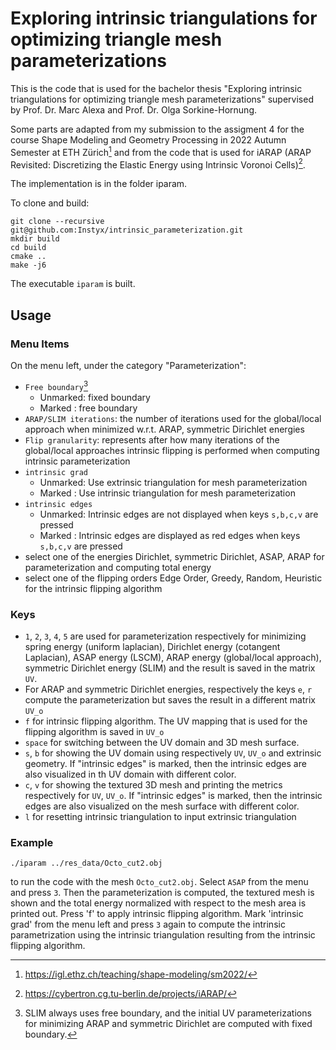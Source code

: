 # Exploring intrinsic triangulations for optimizing triangle mesh parameterizations

This is the code that is used for the bachelor thesis "Exploring intrinsic triangulations for optimizing triangle mesh parameterizations" supervised by Prof. Dr. Marc Alexa and Prof. Dr. Olga Sorkine-Hornung. 

Some parts are adapted from my submission to the assigment 4 for the course Shape Modeling and Geometry Processing in 2022 Autumn Semester at ETH Zürich[^1] and from the code that is used for iARAP (ARAP Revisited: Discretizing the Elastic Energy using Intrinsic Voronoi Cells)[^2].

The implementation is in the folder iparam.

To clone and build:

```
git clone --recursive git@github.com:Instyx/intrinsic_parameterization.git
mkdir build
cd build 
cmake ..
make -j6
```
The executable `iparam` is built.

## Usage

### Menu Items

On the menu left, under the category "Parameterization":
- `Free boundary`[^3]
    * Unmarked: fixed boundary 
    * Marked  : free boundary
- `ARAP/SLIM iterations`: the number of iterations used for the global/local approach when minimized w.r.t. ARAP, symmetric Dirichlet energies
- `Flip granularity`: represents after how many iterations of the global/local approaches intrinsic flipping is performed when computing intrinsic parameterization
- `intrinsic grad`
    * Unmarked: Use extrinsic triangulation for mesh parameterization
    * Marked  : Use intrinsic triangulation for mesh parameterization
- `intrinsic edges`
    * Unmarked: Intrinsic edges are not displayed when keys `s,b,c,v` are pressed
    * Marked  : Intrinsic edges are displayed as red edges when keys `s,b,c,v` are pressed
- select one of the energies Dirichlet, symmetric Dirichlet, ASAP, ARAP for parameterization and computing total energy
- select one of the flipping orders Edge Order, Greedy, Random, Heuristic for the intrinsic flipping algorithm

### Keys

- `1`, `2`, `3`, `4`, `5` are used for parameterization respectively for minimizing spring energy (uniform laplacian), Dirichlet energy (cotangent Laplacian), ASAP energy (LSCM), ARAP energy (global/local approach), symmetric Dirichlet energy (SLIM) and the result is saved in the matrix `UV`. 
- For ARAP and symmetric Dirichlet energies, respectively the keys `e`, `r` compute the parameterization but saves the result in a different matrix `UV_o`
- `f` for intrinsic flipping algorithm. The UV mapping that is used for the flipping algorithm is saved in `UV_o`
- `space` for switching between the UV domain and 3D mesh surface.
- `s`, `b` for showing the UV domain using respectively `UV`, `UV_o` and extrinsic geometry. If "intrinsic edges" is marked, then the intrinsic edges are also visualized in th UV domain with different color. 
- `c`, `v` for showing the textured 3D mesh and printing the metrics respectively for `UV`, `UV_o`. If "intrinsic edges" is marked, then the intrinsic edges are also visualized on the mesh surface with different color. 
- `l` for resetting intrinsic triangulation to input extrinsic triangulation

### Example

```
./iparam ../res_data/Octo_cut2.obj
```
to run the code with the mesh `Octo_cut2.obj`.
Select `ASAP` from the menu and press `3`. 
Then the parameterization is computed, the textured mesh is shown and the total energy normalized with respect to the mesh area is printed out.
Press 'f' to apply intrinsic flipping algorithm.
Mark 'intrinsic grad' from the menu left and press `3` again to compute the intrinsic parametrization using the intrinsic triangulation resulting from the intrinsic flipping algorithm.

[^1]: https://igl.ethz.ch/teaching/shape-modeling/sm2022/
[^2]: https://cybertron.cg.tu-berlin.de/projects/iARAP/
[^3]: SLIM always uses free boundary, and the initial UV parameterizations for minimizing ARAP and symmetric Dirichlet are computed with fixed boundary.
